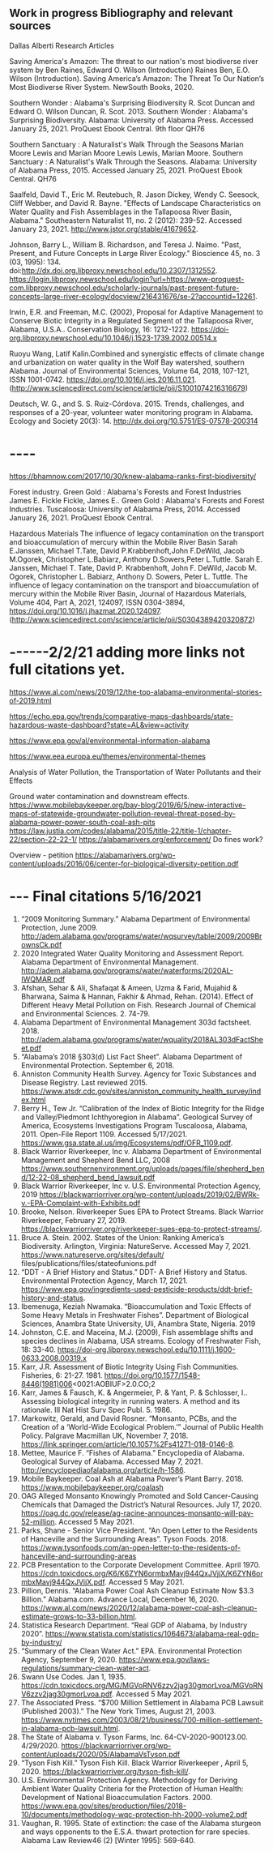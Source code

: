 ## Work in progress Bibliography and relevant sources

Dallas Alberti
Research Articles

Saving America's Amazon: The threat to our nation's most biodiverse river system
by Ben Raines, Edward O. Wilson (Introduction)
Raines Ben, E.O. Wilson (Introduction). Saving America’s Amazon: The Threat To Our Nation’s Most Biodiverse River System. NewSouth Books, 2020.

Southern Wonder : Alabama's Surprising Biodiversity
R. Scot Duncan and Edward O. Wilson
Duncan, R. Scot. 2013. Southern Wonder : Alabama's Surprising Biodiversity. Alabama: University of Alabama Press. Accessed January 25, 2021. ProQuest Ebook Central.
9th floor QH76

Southern Sanctuary : A Naturalist's Walk Through the Seasons
Marian Moore Lewis and Marian Moore Lewis
Lewis, Marian Moore. Southern Sanctuary : A Naturalist's Walk Through the Seasons. Alabama: University of Alabama Press, 2015. Accessed January 25, 2021. ProQuest Ebook Central.
QH76

Saalfeld, David T., Eric M. Reutebuch, R. Jason Dickey, Wendy C. Seesock, Cliff Webber, and David R. Bayne. "Effects of Landscape Characteristics on Water Quality and Fish Assemblages in the Tallapoosa River Basin, Alabama." Southeastern Naturalist 11, no. 2 (2012): 239-52. Accessed January 23, 2021. http://www.jstor.org/stable/41679652.

Johnson, Barry L., William B. Richardson, and Teresa J. Naimo. "Past, Present, and Future Concepts in Large River Ecology." Bioscience 45, no. 3 (03, 1995): 134. doi:http://dx.doi.org.libproxy.newschool.edu/10.2307/1312552. https://login.libproxy.newschool.edu/login?url=https://www-proquest-com.libproxy.newschool.edu/scholarly-journals/past-present-future-concepts-large-river-ecology/docview/216431676/se-2?accountid=12261.

Irwin, E.R. and Freeman, M.C. (2002), Proposal for Adaptive Management to Conserve Biotic Integrity in a Regulated Segment of the Tallapoosa River, Alabama, U.S.A.. Conservation Biology, 16: 1212-1222. https://doi-org.libproxy.newschool.edu/10.1046/j.1523-1739.2002.00514.x

Ruoyu Wang, Latif Kalin.Combined and synergistic effects of climate change and urbanization on water quality in the Wolf Bay watershed, southern Alabama. Journal of Environmental Sciences, Volume 64, 2018, 107-121, ISSN 1001-0742. https://doi.org/10.1016/j.jes.2016.11.021. (http://www.sciencedirect.com/science/article/pii/S1001074216316679)

Deutsch, W. G., and S. S. Ruiz-Córdova. 2015. Trends, challenges, and responses of a 20-year, volunteer water monitoring program in Alabama. Ecology and Society 20(3): 14.
http://dx.doi.org/10.5751/ES-07578-200314

# ----

https://bhamnow.com/2017/10/30/knew-alabama-ranks-first-biodiversity/

Forest industry.
Green Gold : Alabama's Forests and Forest Industries
James E. Fickle
Fickle, James E.. Green Gold : Alabama's Forests and Forest Industries. Tuscaloosa: University of Alabama Press, 2014. Accessed January 26, 2021. ProQuest Ebook Central.

Hazardous Materials
The influence of legacy contamination on the transport and bioaccumulation of mercury within the Mobile River Basin
Sarah E.Janssen, Michael T.Tate, David P.Krabbenhoft,John F.DeWild, Jacob M.Ogorek, Christopher L.Babiarz, Anthony D.Sowers,Peter L.Tuttle.
Sarah E. Janssen, Michael T. Tate, David P. Krabbenhoft, John F. DeWild, Jacob M. Ogorek, Christopher L. Babiarz, Anthony D. Sowers, Peter L. Tuttle. The influence of legacy contamination on the transport and bioaccumulation of mercury within the Mobile River Basin, Journal of Hazardous Materials, Volume 404, Part A, 2021, 124097, ISSN 0304-3894, https://doi.org/10.1016/j.jhazmat.2020.124097. (http://www.sciencedirect.com/science/article/pii/S0304389420320872)

# ------2/2/21 adding more links not full citations yet.

https://www.al.com/news/2019/12/the-top-alabama-environmental-stories-of-2019.html

https://echo.epa.gov/trends/comparative-maps-dashboards/state-hazardous-waste-dashboard?state=AL&view=activity

https://www.epa.gov/al/environmental-information-alabama

https://www.eea.europa.eu/themes/environmental-themes

Analysis of Water Pollution, the Transportation of Water Pollutants and their Effects

Ground water contamination and downstream effects.
https://www.mobilebaykeeper.org/bay-blog/2019/6/5/new-interactive-maps-of-statewide-groundwater-pollution-reveal-threat-posed-by-alabama-power-power-south-coal-ash-pits
https://law.justia.com/codes/alabama/2015/title-22/title-1/chapter-22/section-22-22-1/
https://alabamarivers.org/enforcement/
Do fines work?

Overview - petition
https://alabamarivers.org/wp-content/uploads/2016/06/center-for-biological-diversity-petition.pdf

# --- Final citations 5/16/2021

1. “2009 Monitoring Summary.” Alabama Department of Environmental Protection, June 2009. http://adem.alabama.gov/programs/water/wqsurvey/table/2009/2009BrownsCk.pdf
2. 2020 Integrated Water Quality Monitoring and Assessment Report. Alabama Department of Environmental Management. http://adem.alabama.gov/programs/water/waterforms/2020AL-IWQMAR.pdf
3. Afshan, Sehar & Ali, Shafaqat & Ameen, Uzma & Farid, Mujahid & Bharwana, Saima & Hannan, Fakhir & Ahmad, Rehan. (2014). Effect of Different Heavy Metal Pollution on Fish. Research Journal of Chemical and Environmental Sciences. 2. 74-79.
4. Alabama Department of Environmental Management 303d factsheet. 2018. http://adem.alabama.gov/programs/water/wquality/2018AL303dFactSheet.pdf
5. “Alabama’s 2018 §303(d) List Fact Sheet”. Alabama Department of Environmental Protection. September 6, 2018.
6. Anniston Community Health Survey. Agency for Toxic Substances and Disease Registry. Last reviewed 2015. https://www.atsdr.cdc.gov/sites/anniston_community_health_survey/index.html
7. Berry H., Tew Jr. “Calibration of the Index of Biotic Integrity for the Ridge and Valley/Piedmont Ichthyoregion in Alabama”. Geological Survey of America, Ecosystems Investigations Program Tuscaloosa, Alabama, 2011. Open-File Report 1109. Accessed 5/17/2021. https://www.gsa.state.al.us/img/Ecosystems/pdf/OFR_1109.pdf.
8. Black Warrior Riverkeeper, Inc v. Alabama Department of Environmental Management and Shepherd Bend LLC, 2008 https://www.southernenvironment.org/uploads/pages/file/shepherd_bend/12-22-08_shepherd_bend_lawsuit.pdf
9. Black Warrior Riverkeeper, Inc v. U.S. Environmental Protection Agency, 2019 https://blackwarriorriver.org/wp-content/uploads/2019/02/BWRk-v.-EPA-Complaint-with-Exhibits.pdf
10. Brooke, Nelson. Riverkeeper Sues EPA to Protect Streams. Black Warrior Riverkeeper, February 27, 2019. https://blackwarriorriver.org/riverkeeper-sues-epa-to-protect-streams/.
11. Bruce A. Stein. 2002. States of the Union: Ranking America’s Biodiversity. Arlington, Virginia: NatureServe. Accessed May 7, 2021. https://www.natureserve.org/sites/default/
    files/publications/files/stateofunions.pdf
12. “DDT - A Brief History and Status.” DDT- A Brief History and Status. Environmental Protection Agency, March 17, 2021. https://www.epa.gov/ingredients-used-pesticide-products/ddt-brief-history-and-status.
13. Ibemenuga, Keziah Nwamaka. “Bioaccumulation and Toxic Effects of Some Heavy Metals in Freshwater Fishes”. Department of Biological Sciences, Anambra State University, Uli, Anambra State, Nigeria. 2019
14. Johnston, C.E. and Maceina, M.J. (2009), Fish assemblage shifts and species declines in Alabama, USA streams. Ecology of Freshwater Fish, 18: 33-40. https://doi-org.libproxy.newschool.edu/10.1111/j.1600-0633.2008.00319.x
15. Karr, J.R. Assessment of Biotic Integrity Using Fish Communities. Fisheries, 6: 21-27. 1981. https://doi.org/10.1577/1548-8446(1981)006<0021:AOBIUF>2.0.CO;2
16. Karr, James & Fausch, K. & Angermeier, P. & Yant, P. & Schlosser, I.. Assessing biological integrity in running waters. A method and its rationale. III Nat Hist Surv Spec Publ. 5. 1986.
17. Markowitz, Gerald, and David Rosner. “Monsanto, PCBs, and the Creation of a ‘World-Wide Ecological Problem.’” Journal of Public Health Policy. Palgrave Macmillan UK, November 7, 2018. https://link.springer.com/article/10.1057%2Fs41271-018-0146-8.
18. Mettee, Maurice F. “Fishes of Alabama.” Encyclopedia of Alabama. Geological Survey of Alabama. Accessed May 7, 2021. http://encyclopediaofalabama.org/article/h-1586.
19. Mobile Baykeeper. Coal Ash at Alabama Power’s Plant Barry. 2018. https://www.mobilebaykeeper.org/coalash
20. OAG Alleged Monsanto Knowingly Promoted and Sold Cancer-Causing Chemicals that Damaged the District’s Natural Resources. July 17, 2020. https://oag.dc.gov/release/ag-racine-announces-monsanto-will-pay-52-million. Accessed 5 May 2021.
21. Parks, Shane - Senior Vice President. “An Open Letter to the Residents of Hanceville and the Surrounding Areas”. Tyson Foods. 2018. https://www.tysonfoods.com/an-open-letter-to-the-residents-of-hanceville-and-surrounding-areas
22. PCB Presentation to the Corporate Development Committee. April 1970. https://cdn.toxicdocs.org/K6/K6ZYN6ormbxMavj944QxJVjjX/K6ZYN6ormbxMavj944QxJVjjX.pdf. Accessed 5 May 2021.
23. Pillion, Dennis. “Alabama Power Coal Ash Cleanup Estimate Now \$3.3 Billion.” Alabama.com. Advance Local, December 16, 2020. https://www.al.com/news/2020/12/alabama-power-coal-ash-cleanup-estimate-grows-to-33-billion.html.
24. Statistica Research Department. “Real GDP of Alabama, by Industry 2020”. https://www.statista.com/statistics/1064673/alabama-real-gdp-by-industry/
25. “Summary of the Clean Water Act.” EPA. Environmental Protection Agency, September 9, 2020. https://www.epa.gov/laws-regulations/summary-clean-water-act.
26. Swann Use Codes. Jan 1, 1935. https://cdn.toxicdocs.org/MG/MGVoRNV6zzv2jag30gmorLvoa/MGVoRNV6zzv2jag30gmorLvoa.pdf. Accessed 5 May 2021.
27. The Associated Press. “\$700 Million Settlement in Alabama PCB Lawsuit (Published 2003).” The New York Times, August 21, 2003. https://www.nytimes.com/2003/08/21/business/700-million-settlement-in-alabama-pcb-lawsuit.html.
28. The State of Alabama v. Tyson Farms, Inc. 64-CV-2020-900123.00. 4/29/2020. https://blackwarriorriver.org/wp-content/uploads/2020/05/AlabamaVsTyson.pdf
29. “Tyson Fish Kill.” Tyson Fish Kill. Black Warrior Riverkeeper , April 5, 2020. https://blackwarriorriver.org/tyson-fish-kill/.
30. U.S. Environmental Protection Agency. Methodology for Deriving Ambient Water Quality Criteria for the Protection of Human Health: Development of National Bioaccumulation Factors. 2000. https://www.epa.gov/sites/production/files/2018-10/documents/methodology-wqc-protection-hh-2000-volume2.pdf
31. Vaughan, R. 1995. State of extinction: the case of the Alabama sturgeon and ways opponents to the E.S.A. thwart protection for rare species. Alabama Law Review46 (2) [Winter 1995]: 569-640.
